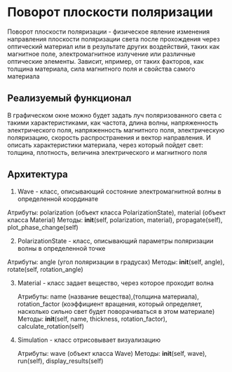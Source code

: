 # Поворот плоскости поляризации
Поворот плоскости поляризации - физическое явление изменения направления плоскости поляризации света после прохождения через оптический материал или в результате других воздействий, таких как магнитное поле, электромагнитное излучение или различные оптические элементы. Зависит, нпример, от таких факторов, как толщина материала, сила магнитного поля и свойства самого материала

## Реализуемый функционал
В графическом окне можно будет задать луч поляризованного света с такими характеристиками, как частота, длина волны, напряженность электрического поля, напряженность магнитного поля, электрическую поляризацию, скорость распространения и вектор направления. И описать характеристики материала, через который пойдет свет: толщина, плотность, величина электрического и магнитного поля

## Архитектура
1. Wave - класс, описывающий состояние электромагнитной волны в определенной координате
 
 Атрибуты: polarization (объект класса PolarizationState), material (объект класса Material) 
 Методы: __init__(self, polarization, material), propagate(self), plot_phase_change(self)

2. PolarizationState - класс, описывающий параметры поляризации волны в определенной точке 
 
 Атрибуты: angle (угол поляризации в градусах) 
 Методы: __init__(self, angle), rotate(self, rotation_angle)

3. Material - класс задает вещество, через которое проходит волна

   Атрибуты: name (название вещества),(толщина материала), rotation_factor (коэффициент вращения, который определяет, насколько сильно свет будет поворачиваться в этом материале)
   Методы: __init__(self, name, thickness, rotation_factor), calculate_rotation(self)
   
4. Simulation - класс отрисовывает визуализацию

   Атрибуты: wave (объект класса Wave)
   Методы: __init__(self, wave), run(self), display_results(self)
